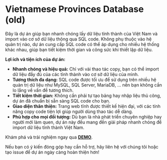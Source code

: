 # Vietnamese Provinces Database (old)

Đây là dự án giúp bạn nhanh chóng lấy dữ liệu tỉnh thành của Việt Nam và import vào cơ sở dữ liệu thông qua SQL code. Không phụ thuộc vào hệ quản trị nào, dự án cung cấp SQL code có thể áp dụng cho nhiều hệ thống khác nhau, giúp bạn tiết kiệm thời gian và công sức khi thiết lập dữ liệu.

**Lợi ích và tiện ích của dự án:**

- **Nhanh chóng và hiệu quả:** Chỉ với vài thao tác copy, bạn có thể import dữ liệu đầy đủ của các tỉnh thành vào cơ sở dữ liệu của mình.
- **Tương thích đa dạng:** SQL code được tối ưu để sử dụng trên nhiều hệ quản trị dữ liệu như MySQL, SQL Server, MariaDB, … nên bạn không cần lo lắng về vấn đề tương thích.
- **Tiết kiệm thời gian:** Không cần phải tự tạo bảng hay nhập liệu thủ công, dự án đã chuẩn bị sẵn sàng SQL code cho bạn.
- **Giao diện thân thiện:** Trang web tĩnh được thiết kế hiện đại, với các tính năng copy code tiện lợi giúp người dùng thao tác dễ dàng.
- **Phù hợp cho mọi đối tượng:** Dù bạn là nhà phát triển chuyên nghiệp hay người mới làm quen, dự án này đều mang đến giải pháp nhanh chóng để import dữ liệu tỉnh thành Việt Nam.

Khám phá và trải nghiệm ngay qua [**DEMO**](https://annpdev.github.io/vietnamese-provinces/).

Nếu bạn có ý kiến đóng góp hay cần hỗ trợ, hãy liên hệ với chúng tôi hoặc tạo issue để dự án ngày càng hoàn thiện hơn!
